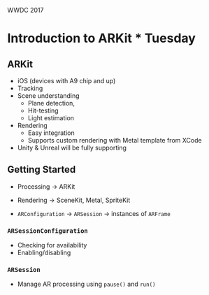 WWDC 2017

# Introduction to ARKit * Tuesday

## ARKit
  - iOS (devices with A9 chip and up)
  - Tracking
  - Scene understanding
    - Plane detection,
    - Hit-testing
    - Light estimation
  - Rendering
    - Easy integration
    - Supports custom rendering with Metal template from XCode
  - Unity & Unreal will be fully supporting

## Getting Started
  - Processing -> ARKit
  - Rendering -> SceneKit, Metal, SpriteKit

  - `ARConfiguration` -> `ARSession` -> instances of `ARFrame`
### `ARSessionConfiguration`
  - Checking for availability
  - Enabling/disabling
### `ARSession`
  - Manage AR processing using `pause()` and `run()`
